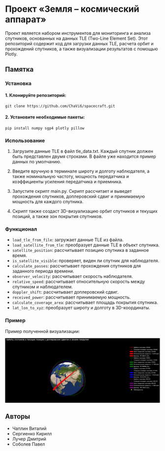 # Проект «Земля – космический аппарат»

Проект является набором инструментов для мониторинга и анализа спутников, основанных на данных TLE (Two-Line Element Set). Этот репозиторий содержит код для загрузки данных TLE, расчета орбит и прохождений спутников, а также визуализации результатов с помощью Plotly.

## Памятка

### Установка

#### 1. Клонируйте репозиторий:

```
git clone https://github.com/ChaVi6/spacecraft.git
```

#### 2. Установите необходимые пакеты:

```
pip install numpy sgp4 plotly pillow
```

### Использование

1. Загрузите данные TLE в файл tle_data.txt. Каждый спутник должен быть представлен двумя строками. В файле уже находится пример данных по умолчанию.

2. Введите вручную в терминале широту и долготу наблюдателя, а также номинальную частоту, мощность передатчика и коэффициенты усиления передатчика и приемника.

3. Запустите скрипт main.py. Скрипт рассчитает и выведет прохождения спутников, доплеровский сдвиг и принимаемую мощность для каждого спутника.

4. Скрипт также создаст 3D-визуализацию орбит спутников и текущих позиций, а также зон покрытия спутников.

### Функционал

- `load_tle_from_file`: загружает данные TLE из файла.
- `load_satellite_from_tle`: преобразует данные TLE в объект спутника.
- `satellite_position`: рассчитывает позицию спутника в заданное время.
- `is_satellite_visible`: проверяет, виден ли спутник для наблюдателя.
- `calculate_passes`: рассчитывает прохождения спутников для заданного периода времени.
- `observer_velocity`: рассчитывает скорость наблюдателя.
- `relative_speed`: рассчитывает относительную скорость между спутником и наблюдателем.
- `doppler_shift`: рассчитывает доплеровский сдвиг.
- `received_power`: рассчитывает принимаемую мощность.
- `calculate_coverage_area`: рассчитывает площадь покрытия спутника.
- `lat_lon_to_xyz`: преобразует широту и долготу в 3D-координаты.

### Пример

Пример полученной визуализации:

![Пример визуализации](example/example.png)

## Авторы

- Чаплин Виталий
- Сергиенко Кирилл
- Лучер Дмитрий
- Соболев Павел
